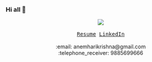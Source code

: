 ### Hi all 👋

<p align="center">
  <img src="https://harikrishna.netlify.app/images/profile.gif" style="height: auto">
  <br />
  <samp>
    <br />
    <a href="https://harikrishna.netlify.app/" target="_blank">Resume</a>
    <a href="https://www.linkedin.com/in/anemharikrishna" target="_blank">LinkedIn</a>
  </samp>
  <br /><br />
  :email: anemharikrishna@gmail.com<br />
  :telephone_receiver: 9885699666
</p>
